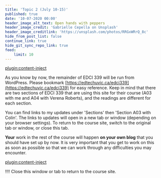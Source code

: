 ```yaml
---
title: 'Topic 2 (July 10-15)'
published: true
date: '10-07-2020 00:00'
header_image_alt_text: Open hands with peppers
header_image_credit: 'Gabrielle Cepella on Unsplash'
header_image_creditlink: 'https://unsplash.com/photos/RRGxWRrQ_8c'
hide_from_post_list: false
continue_link: true
hide_git_sync_repo_link: true
feed:
    limit: 10
---
```


[plugin:content-inject](_important-reminders)

As you know by now, the remainder of EDCI 339 will be run from WordPress. Please bookmark [https://edtechuvic.ca/edci339](https://edtechuvic.ca/edci339) for easy reference. Keep in mind that there are two sections of EDCI 339 that are using this site for their course (A03 with me and A04 with Verena Roberts), and the readings are different for each section.

You can find links to my updates under 'Sections' then 'Section A03 with Colin'. The links to updates will open in a new tab or window (depending on your browser settings). To return to the course site, switch to the original tab or window, or close this tab.

**Your** work in the rest of the course will happen **on your own blog** that you should have set up by now. It is very important that you get to work on this as soon as possible so that we can work through any difficulties you may encounter.

[plugin:content-inject](_writing-prompt)

!!!! Close this window or tab to return to the course site.
